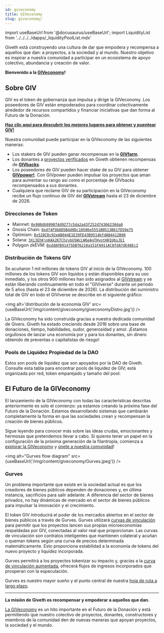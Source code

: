 ```yaml
---
id: giveconomy
title: GIVeconomy
slug: giveconomy/
---
```

import useBaseUrl from '@docusaurus/useBaseUrl';
import LiquidityList from '../../../../dapps/_liquidityPoolList.mdx'

Giveth está construyendo una cultura de dar que empodera y recompensa a aquellos que dan: a proyectos, a la sociedad y al mundo. Nuestro objetivo es inspirar a nuestra comunidad a participar en un ecosistema de apoyo colectivo, abundancia y creación de valor.

**Bienvenido a la [GIVeconomy](https://medium.com/giveth/welcome-to-the-giveconomy-b3e372da63dd)!**

## Sobre GIV

GIV es el token de gobernanza que impulsa y dirige la GIVeconomy. Los poseedores de GIV están empoderados para coordinar colectivamente alrededor de recursos compartidos y financiar iniciativas que dan forma al Futuro de la Donación.

**[Haz clic aquí para descubrir los mejores lugares para obtener y puentear GIV!](https://linktr.ee/givtoken)**

Nuestra comunidad puede participar en la GIVeconomy de las siguientes maneras:
- Los stakers de GIV pueden ganar recompensas en la [**GIVfarm**](./givfarm).
- Los donantes a [proyectos verificados](https://giveth.io/projects/all?filter=Verified) en Giveth obtienen recompensas de [**GIVbacks**](./givbacks).
- Los poseedores de GIV pueden hacer stake de su GIV para obtener [**GIVpower!**](./givpower). Con GIVpower pueden impulsar los proyectos que aman para aumentar su rango así como el porcentaje de GIVbacks recompensados a sus donantes.
- Cualquiera que reclame GIV de su participación en la GIVeconomy recibe un flujo continuo de GIV del [**GIVstream**](./givstream) hasta el 23 de diciembre de 2026.

### Direcciones de Token

- Mainnet: [`0x900db999074d9277c5da2a43f252d74366230da0`](https://etherscan.io/token/0x900db999074d9277c5da2a43f252d74366230da0)
- Gnosis Chain: [`0x4f4F9b8D5B4d0Dc10506e5551B0513B61fD59e75`](https://gnosisscan.io/token/0x4f4F9b8D5B4d0Dc10506e5551B0513B61fD59e75)
- Optimism: [`0x528CDc92eAB044E1E39FE43B9514bfdAB4412B98`](https://optimistic.etherscan.io/token/0x528cdc92eab044e1e39fe43b9514bfdab4412b98)
- Solana: [`3Xi3EhKjnKAk2KTChzybUSWcLW6eAgTHyotHH1U6sJE1`](https://solscan.io/token/3Xi3EhKjnKAk2KTChzybUSWcLW6eAgTHyotHH1U6sJE1)
- Polygon zkEVM: [`0xddAFB91475bBf6210a151FA911AC8fdA7dE46Ec2`](https://zkevm.polygonscan.com/token/0xddAFB91475bBf6210a151FA911AC8fdA7dE46Ec2)

### Distribución de Tokens GIV

Se acuñaron 1 mil millones de tokens GIV al inicio de la GIVeconomy. 100 millones de los tokens GIV son líquidos y están disponibles para su uso inmediato, y los otros 900 millones han sido asignados al [GIVstream](./givstream) y se están liberando continuamente en todo el "GIViverse" durante un período de 5 años (hasta el 23 de diciembre de 2026). La distribución del suministro total de GIV en todo el GIViverse se describe en el siguiente gráfico:

<img alt='distribución de la economía GIV' src={useBaseUrl('/img/content/giveconomy/giveconomyDistro.jpg')} />

La GIVeconomy ha sido construida gracias a nuestra dedicada comunidad de Givers. Giveth ha estado creciendo desde 2016 sobre una base de donaciones, tiempo, habilidades, sudor, generosidad y amor. ¡Estamos orgullosos de lanzar una economía por y para los donantes, sin dinero obtenido de preventas o capitalistas de riesgo!

### Pools de Liquidez Propiedad de la DAO

Estos son pools de liquidez que son apoyados por la DAO de Giveth. Consulte esta tabla para encontrar pools de liquidez de GIV; está organizada por red, token emparejado y tamaño del pool:

<LiquidityList />


## El Futuro de la GIVeconomy

El lanzamiento de la GIVeconomy con todas las características descritas anteriormente es solo el comienzo: ya estamos creando la próxima fase del Futuro de la Donación. Estamos desarrollando sistemas que cambiarán completamente la forma en que las sociedades crean y recompensan la creación de bienes públicos.

Sigue leyendo para conocer más sobre las ideas crudas, emocionantes y hermosas que pretendemos llevar a cabo. Si quieres tener un papel en la configuración de la próxima generación de la filantropía, comienza a [explorar la GIVeconomy](https://giveth.io/giveconomy) y [únete a nuestra comunidad](https://giveth.io/join)!

<img alt="Gurves flow diagram"  src={useBaseUrl('/img/content/giveconomy/Gurves.jpeg')} />

### Gurves

Un problema importante que existe en la sociedad actual es que los creadores de bienes públicos dependen de donaciones y, en última instancia, sacrificios para salir adelante. A diferencia del sector de bienes privados, no hay dinámicas de mercado en el sector de bienes públicos para impulsar la innovación y el crecimiento.

El token GIV introducirá el poder de los mercados abiertos en el sector de bienes públicos a través de Gurves. Gurves utilizará [curvas de vinculación](https://thegraph.academy/curators/introduction-to-bonding-curves/) para permitir que los proyectos lancen sus propias microeconomías respaldadas por GIV, conectadas al valor real que proporcionan. Las curvas de vinculación son contratos inteligentes que mantienen colateral y acuñan o queman tokens según una curva de precios determinada matemáticamente. Esto proporciona estabilidad a la economía de tokens del nuevo proyecto y liquidez incorporada.

Gurves permitirá a los proyectos tokenizar su impacto y, gracias a la [curva de vinculación aumentada](https://www.commonsstack.org/augmented-bonding-curve), ofrecerá flujos de ingresos incorporados que prosperan con la especulación.

Gurves es nuestro mayor sueño y el punto central de nuestra [hoja de ruta a largo plazo](https://blog.giveth.io/evolving-nonprofits-into-regen-economies-f8282f97f8d3).

-----

**La misión de Giveth es recompensar y empoderar a aquellos que dan.**

[La GIVeconomy](https://giveth.io/giveconomy) es un hito importante en el Futuro de la Donación y está permitiendo que nuestro colectivo de proyectos, donantes, constructores y miembros de la comunidad den de nuevas maneras que apoyan proyectos, la sociedad y el mundo.
